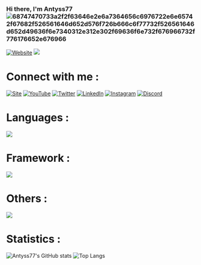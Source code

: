 ### Hi there, I'm Antyss77 ![68747470733a2f2f63646e2e6a7364656c6976722e6e65742f67682f526561646d652d576f726b666c6f77732f526561646d652d49636f6e7340312e312e302f69636f6e732f676966732f776176652e676966](https://user-images.githubusercontent.com/47704223/128958910-b987e56f-6d7a-4809-a58f-dfc491adc1d4.gif)

[![Website](https://img.shields.io/website?label=Antyss77&url=https%3A%2F%2Fwww.antyss77.vercel.app)](https://antyss77.vercel.app)
![](https://komarev.com/ghpvc/?username=Antyss77&color=blue)

# Connect with me :
[![Site](https://user-images.githubusercontent.com/47704223/128959901-41abaf89-d071-4efe-b614-b7f0649abf15.png)](https://antyss77.com/)
[![YouTube](https://user-images.githubusercontent.com/47704223/128960250-9c59fa5a-fed3-408e-9c41-9ba73a1b7429.png)](https://youtube.com/Antyss77/)
[![Twitter](https://user-images.githubusercontent.com/47704223/128960314-01c884ff-3edc-4343-83e2-4f49939fb4d4.png)](https://twitter.com/_Antyss77)
[![LinkedIn](https://user-images.githubusercontent.com/47704223/128960384-84ef3083-23c0-4799-a53f-b26ea4b63b7c.png)](https://linkedin.com/)
[![Instagram](https://user-images.githubusercontent.com/47704223/128960467-978eb1d1-653d-4cab-bd51-f1aa7f4e80e0.png)](https://instagram.com/)
[![Discord](https://user-images.githubusercontent.com/47704223/128960503-17a16290-c2b6-43f9-a862-ddd1f077617e.png)](https://discord.com/users/277483794376818689)

# Languages :
<img src="https://skillicons.dev/icons?i=java,cs,cpp,python&theme=light"/>

# Framework :
<img src="https://skillicons.dev/icons?i=spring,hibernate,dotnet,qt"/>

  
# Others :
<img src="https://skillicons.dev/icons?i=gradle,ai,ps,vscode,idea,visualstudio,git,github,stackoverflow,devto,figma,linux&perline=4"/>


# Statistics :
![Antyss77's GitHub stats](https://github-readme-stats.vercel.app/api?username=Antyss77&show_icons=true&theme=vue)
![Top Langs](https://github-readme-stats.vercel.app/api/top-langs/?username=Antyss77&layout=compact)


